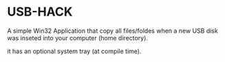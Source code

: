 USB-HACK
========

A simple Win32 Application that copy all files/foldes when a new USB disk was inseted into your computer (home directory).

it has an optional system tray (at compile time).
